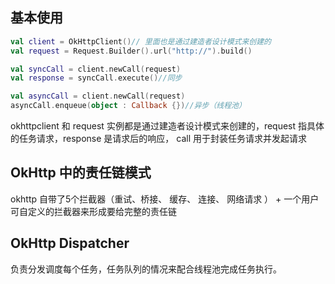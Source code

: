 ## 基本使用

```kotlin
val client = OkHttpClient()// 里面也是通过建造者设计模式来创建的
val request = Request.Builder().url("http://").build()

val syncCall = client.newCall(request)
val response = syncCall.execute()//同步

val asyncCall = client.newCall(request)
asyncCall.enqueue(object : Callback {})//异步（线程池）
```

okhttpclient 和 request 实例都是通过建造者设计模式来创建的，request 指具体的任务请求，response 是请求后的响应， call 用于封装任务请求并发起请求

## OkHttp 中的责任链模式

okhttp 自带了5个拦截器（重试、桥接、 缓存、 连接、 网络请求 ） + 一个用户可自定义的拦截器来形成要给完整的责任链

## OkHttp Dispatcher

负责分发调度每个任务，任务队列的情况来配合线程池完成任务执行。
